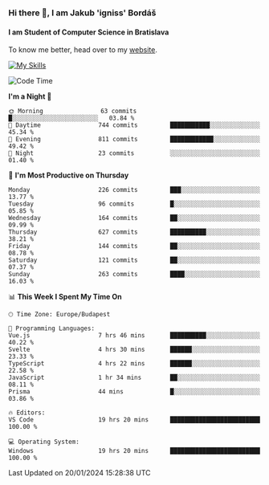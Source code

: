 ### Hi there 👋, I am Jakub 'igniss' Bordáš

#### I am Student of Computer Science in Bratislava
To know me better, head over to my [website](https://bordas.sk).

[![My Skills](https://skillicons.dev/icons?i=js,html,css,figma,svelte,java,kotlin,python,postgresql,typescript,nest,nodejs)](https://bordas.sk)


<!--START_SECTION:waka-->
![Code Time](http://img.shields.io/badge/Code%20Time-1%2C366%20hrs%2057%20mins-blue)

**I'm a Night 🦉** 

```text
🌞 Morning                63 commits          █░░░░░░░░░░░░░░░░░░░░░░░░   03.84 % 
🌆 Daytime                744 commits         ███████████░░░░░░░░░░░░░░   45.34 % 
🌃 Evening                811 commits         ████████████░░░░░░░░░░░░░   49.42 % 
🌙 Night                  23 commits          ░░░░░░░░░░░░░░░░░░░░░░░░░   01.40 % 
```
📅 **I'm Most Productive on Thursday** 

```text
Monday                   226 commits         ███░░░░░░░░░░░░░░░░░░░░░░   13.77 % 
Tuesday                  96 commits          █░░░░░░░░░░░░░░░░░░░░░░░░   05.85 % 
Wednesday                164 commits         ██░░░░░░░░░░░░░░░░░░░░░░░   09.99 % 
Thursday                 627 commits         ██████████░░░░░░░░░░░░░░░   38.21 % 
Friday                   144 commits         ██░░░░░░░░░░░░░░░░░░░░░░░   08.78 % 
Saturday                 121 commits         ██░░░░░░░░░░░░░░░░░░░░░░░   07.37 % 
Sunday                   263 commits         ████░░░░░░░░░░░░░░░░░░░░░   16.03 % 
```


📊 **This Week I Spent My Time On** 

```text
🕑︎ Time Zone: Europe/Budapest

💬 Programming Languages: 
Vue.js                   7 hrs 46 mins       ██████████░░░░░░░░░░░░░░░   40.22 % 
Svelte                   4 hrs 30 mins       ██████░░░░░░░░░░░░░░░░░░░   23.33 % 
TypeScript               4 hrs 22 mins       ██████░░░░░░░░░░░░░░░░░░░   22.58 % 
JavaScript               1 hr 34 mins        ██░░░░░░░░░░░░░░░░░░░░░░░   08.11 % 
Prisma                   44 mins             █░░░░░░░░░░░░░░░░░░░░░░░░   03.86 % 

🔥 Editors: 
VS Code                  19 hrs 20 mins      █████████████████████████   100.00 % 

💻 Operating System: 
Windows                  19 hrs 20 mins      █████████████████████████   100.00 % 
```


 Last Updated on 20/01/2024 15:28:38 UTC
<!--END_SECTION:waka-->
